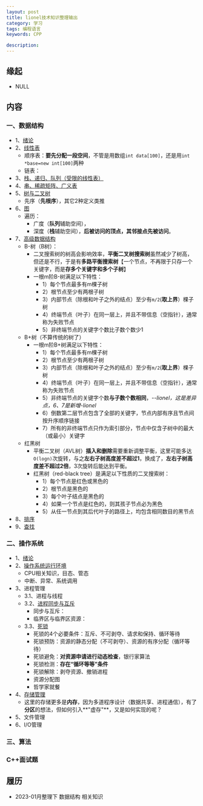 ```yaml
---
layout: post  
title: lionel技术知识整理输出  
category: 学习    
tags: 编程语言        
keywords: CPP      

description:    
---  
```



##  缘起
+ NULL


##  内容

###  一、数据结构
+ 1、[绪论](https://gitee.com/fewolflion/BookNote/blob/master/01lioneloutput/01DataStruct/01%E7%BB%AA%E8%AE%BA.md)
+ 2、[线性表](https://gitee.com/fewolflion/BookNote/blob/master/01lioneloutput/01DataStruct/02%E7%BA%BF%E6%80%A7%E8%A1%A8.md)
  + 顺序表：**要先分配一段空间**，不管是用数组`int data[100]`，还是用`int *base=new int[100]`两种
  + 链表：
+ 3、[栈、递归、队列（受限的线性表）](https://gitee.com/fewolflion/BookNote/blob/master/01lioneloutput/01DataStruct/03%E6%A0%88%E3%80%81%E9%80%92%E5%BD%92%E3%80%81%E9%98%9F%E5%88%97.md)
+ 4、[串、稀疏矩阵、广义表](https://gitee.com/fewolflion/BookNote/blob/master/01lioneloutput/01DataStruct/04%E4%B8%B2%E3%80%81%E7%A8%80%E7%96%8F%E7%9F%A9%E9%98%B5%E3%80%81%E5%B9%BF%E4%B9%89%E8%A1%A8.md)
+ 5、[树与二叉树](https://gitee.com/fewolflion/BookNote/blob/master/01lioneloutput/01DataStruct/05%E6%A0%91%E4%B8%8E%E4%BA%8C%E5%8F%89%E6%A0%91.md)
  + 先序（**先根序**），其它2种定义类推
+ 6、[图](https://gitee.com/fewolflion/BookNote/blob/master/01lioneloutput/01DataStruct/06%E5%9B%BE.md)
  + 遍历：
    + 广度（**队列**辅助空间），
    + 深度（**栈**辅助空间），**后被访问的顶点，其邻接点先被访问**。
+ 7、[高级数据结构](https://gitee.com/fewolflion/BookNote/blob/master/01lioneloutput/01DataStruct/07%E9%AB%98%E7%BA%A7%E6%95%B0%E6%8D%AE%E7%BB%93%E6%9E%84.md)
  + B-树（B树）：
    + 二叉搜索树的树高会影响效率，**平衡二叉树搜索树**虽然减少了树高，但还是不行，于是有**多路平衡搜索树**【一个节点，不再限于只存一个关键字，而是**存多个关键字和多个子树**】
    + 一根m阶B-树满足以下特性：
      + 1）每个节点最多有m棵子树
      + 2）根节点至少有两根子树
      + 3）内部节点（除根和叶子之外的结点）至少有`m/2`(**取上界**）棵子树
      + 4）终端节点（叶子）在同一层上，并且不带信息（空指针），通常称为失败节点
      + 5）非终端节点的关键字个数比子数个数少1
  + B+树（不算传统的树了）
    + 一根m阶B+树满足以下特性：
      + 1）每个节点最多有m棵子树
      + 2）根节点至少有两根子树
      + 3）内部节点（除根和叶子之外的结点）至少有`m/2`(**取上界**）棵子树
      + 4）终端节点（叶子）在同一层上，并且不带信息（空指针），通常称为失败节点
      + 5）非终端节点的关键字个数**与子数个数相同**，*--lionel，这是差异点，6、7是新增-lionel*
      + 6）倒数第二层节点包含了全部的关键字，节点内部有序且节点间按升序顺序链接
      + 7）所有的非终端节点只作为索引部分，节点中仅含子树中的最大（或最小）关键字
  + 红黑树
    + 平衡二叉树（AVL树）**插入和删除**需要重新调整平衡，这里可能多达`O(logn)`次旋转，与之**左右子树高度差不超过1**，换成了，**左右子树高度差不超过2倍**，3次旋转后能达到平衡。
    + 红黑树（red-black tree）是满足以下性质的二叉搜索树：
      + 1）每个节点是红色或黑色的
      + 2）根节点是黑色的
      + 3）每个叶子结点是黑色的
      + 4）如果一个节点是红色的，则其孩子节点必为黑色
      + 5）从任一节点到其后代叶子的路径上，均包含相同数目的黑节点
+ 8、[排序](https://gitee.com/fewolflion/BookNote/blob/master/01lioneloutput/01DataStruct/08%E6%8E%92%E5%BA%8F.md)
+ 9、[查找](https://gitee.com/fewolflion/BookNote/blob/master/01lioneloutput/01DataStruct/09%E6%9F%A5%E6%89%BE.md)

### 二、操作系统

+ 1、[绪论](https://gitee.com/fewolflion/BookNote/blob/master/01lioneloutput/02OperationSystem/01%E7%BB%AA%E8%AE%BA.md)
+ 2、[操作系统运行环境](https://gitee.com/fewolflion/BookNote/blob/master/01lioneloutput/02OperationSystem/02%E6%93%8D%E4%BD%9C%E7%B3%BB%E7%BB%9F%E8%BF%90%E8%A1%8C%E7%8E%AF%E5%A2%83.md)
  + CPU相关知识，目态、管态
  + 中断、异常、系统调用
+ 3、进程管理
  + 3.1、进程与线程
  + 3.2、[进程同步与互斥](https://gitee.com/fewolflion/BookNote/blob/master/01lioneloutput/02OperationSystem/03%E8%BF%9B%E7%A8%8B%E7%AE%A1%E7%90%86-2%E5%90%8C%E6%AD%A5%E4%B8%8E%E4%BA%92%E6%96%A5.md)
    + 同步与互斥：
    + 临界区与临界区资源：
  + 3.3、[死锁](https://gitee.com/fewolflion/BookNote/blob/master/01lioneloutput/02OperationSystem/03%E8%BF%9B%E7%A8%8B%E7%AE%A1%E7%90%86-3%E6%AD%BB%E9%94%81.md)
    + 死锁的4个必要条件：互斥、不可剥夺、请求和保持、循环等待
    + 死锁预防：资源的静态分配（不可剥夺）、资源的有序分配（循环等待）
    + 死锁避免：**对资源申请进行动态检查**，银行家算法
    + 死锁检测：**存在“循环等等”条件**
    + 死锁解除：剥夺资源、撤销进程
    + 资源分配图
    + 哲学家就餐
+ 4、[存储管理](https://gitee.com/fewolflion/BookNote/blob/master/01lioneloutput/02OperationSystem/04%E5%AD%98%E5%82%A8%E7%AE%A1%E7%90%86.md)
  + 这里的存储更多是**内存**，因为多道程序设计（数据共享、进程通信），有了**分区**的想法，但如何引入**"虚存"**，又是如何实现的呢？
+ 5、文件管理
+ 6、I/O管理

### 三、算法

### C++面试题


##  履历
+ 2023-01月整理下 数据结构 相关知识
